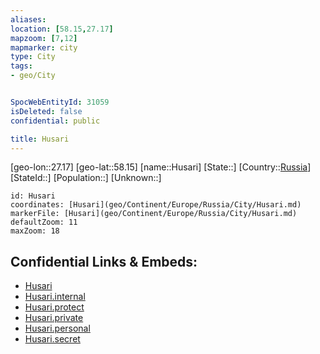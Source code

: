 ```yaml
---
aliases: 
location: [58.15,27.17]
mapzoom: [7,12] 
mapmarker: city 
type: City
tags:
- geo/City


SpocWebEntityId: 31059
isDeleted: false
confidential: public

title: Husari
---
```

[geo-lon::27.17]
[geo-lat::58.15]
[name::Husari]
[State::]
[Country::[Russia](geo/Continent/Europe/Russia.md)]
[StateId::]
[Population::]
[Unknown::]


```leaflet
id: Husari
coordinates: [Husari](geo/Continent/Europe/Russia/City/Husari.md)
markerFile: [Husari](geo/Continent/Europe/Russia/City/Husari.md)
defaultZoom: 11 
maxZoom: 18
```


## Confidential Links & Embeds: 
- [Husari](../../../../../../_public/geo/Continent/Europe/Russia/City/Husari.md) 
- [Husari.internal](../../../../../../_internal/geo/Continent/Europe/Russia/City/Husari.internal.md) 
- [Husari.protect](../../../../../../_protect/geo/Continent/Europe/Russia/City/Husari.protect.md) 
- [Husari.private](../../../../../../_private/geo/Continent/Europe/Russia/City/Husari.private.md) 
- [Husari.personal](../../../../../../_personal/geo/Continent/Europe/Russia/City/Husari.personal.md) 
- [Husari.secret](../../../../../../_secret/geo/Continent/Europe/Russia/City/Husari.secret.md) 
